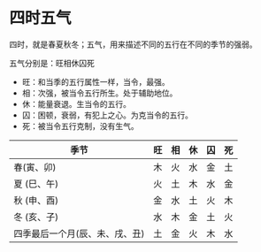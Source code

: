# 四时五气

四时，就是春夏秋冬；五气，用来描述不同的五行在不同的季节的强弱。

五气分别是：旺相休囚死

- 旺：和当季的五行属性一样，当令，最强。
- 相：次强，被当令五行所生。处于辅助地位。
- 休：能量衰退。生当令的五行。
- 囚：困顿，衰弱，有犯上之心。为克当令的五行。
- 死：被当令五行克制，没有生气。

| 季节               | 旺 | 相 | 休 | 囚 | 死 |
|------------------|---|---|---|---|---|
| 春(寅、卯)           | 木 | 火 | 水 | 金 | 土 |
| 夏 (巳、午)          | 火 | 土 | 木 | 水 | 金 |
| 秋 (申、酉)          | 金 | 水 | 土 | 火 | 木 |
| 冬 (亥、子)          | 水 | 木 | 金 | 土 | 火 |
| 四季最后一个月(辰、未、戌、丑) | 土 | 金 | 火 | 木 | 水 |